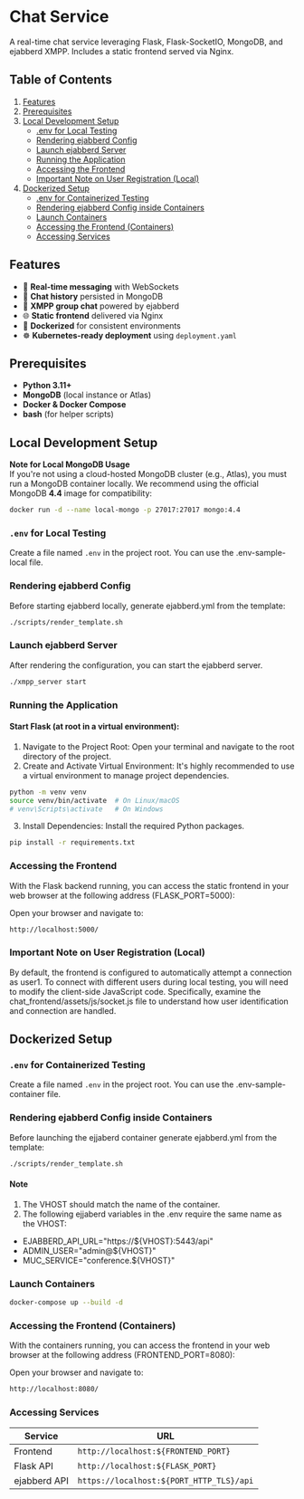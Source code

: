# Chat Service

A real-time chat service leveraging Flask, Flask-SocketIO, MongoDB, and ejabberd XMPP. Includes a static frontend served via Nginx.

## Table of Contents

1. [Features](#features)  
2. [Prerequisites](#prerequisites)  
3. [Local Development Setup](#local-development-setup)  
   - [.env for Local Testing](#env-for-local-testing)  
   - [Rendering ejabberd Config](#rendering-ejabberd-config)  
   - [Launch ejabberd Server](#launch-ejabberd-server)  
   - [Running the Application](#running-the-application)  
   - [Accessing the Frontend](#accessing-the-frontend)  
   - [Important Note on User Registration (Local)](#important-note-on-user-registration-local)  
4. [Dockerized Setup](#dockerized-setup)  
   - [.env for Containerized Testing](#env-for-containerized-testing)  
   - [Rendering ejabberd Config inside Containers](#rendering-ejabberd-config-inside-containers)  
   - [Launch Containers](#launch-containers)  
   - [Accessing the Frontend (Containers)](#accessing-the-frontend-containers)  
   - [Accessing Services](#accessing-services)  


## Features

- 🔄 **Real‑time messaging** with WebSockets  
- 💾 **Chat history** persisted in MongoDB  
- 📡 **XMPP group chat** powered by ejabberd  
- 🌐 **Static frontend** delivered via Nginx  
- 🐳 **Dockerized** for consistent environments  
- ☸️ **Kubernetes-ready deployment** using `deployment.yaml`  


## Prerequisites

- **Python 3.11+**  
- **MongoDB** (local instance or Atlas)  
- **Docker & Docker Compose**  
- **bash** (for helper scripts)  


## Local Development Setup

**Note for Local MongoDB Usage**  
If you're not using a cloud-hosted MongoDB cluster (e.g., Atlas), you must run a MongoDB container locally. We recommend using the official MongoDB **4.4** image for compatibility:
```bash
docker run -d --name local-mongo -p 27017:27017 mongo:4.4
```

### `.env` for Local Testing

Create a file named `.env` in the project root. You can use the .env-sample-local file.

### Rendering ejabberd Config

Before starting ejabberd locally, generate ejabberd.yml from the template:

```bash
./scripts/render_template.sh
```

### Launch ejabberd Server
After rendering the configuration, you can start the ejabberd server.

```bash
./xmpp_server start
```

### Running the Application

#### Start Flask (at root in a virtual environment):

1. Navigate to the Project Root: Open your terminal and navigate to the root directory of the project.
2. Create and Activate Virtual Environment: It's highly recommended to use a virtual environment to manage project dependencies.

```bash
python -m venv venv
source venv/bin/activate  # On Linux/macOS
# venv\Scripts\activate   # On Windows
```

3. Install Dependencies: Install the required Python packages.
```bash
pip install -r requirements.txt
```

### Accessing the Frontend

With the Flask backend running, you can access the static frontend in your web browser at the following address (FLASK_PORT=5000):

Open your browser and navigate to:

```bash
http://localhost:5000/
```

### Important Note on User Registration (Local)
By default, the frontend is configured to automatically attempt a connection as user1. To connect with different users during local testing, you will need to modify the client-side JavaScript code. Specifically, examine the chat_frontend/assets/js/socket.js file to understand how user identification and connection are handled.

## Dockerized Setup

### `.env` for Containerized Testing

Create a file named `.env` in the project root. You can use the .env-sample-container file.

### Rendering ejabberd Config inside Containers

Before launching the ejjaberd container generate ejabberd.yml from the template:

```bash
./scripts/render_template.sh
```

#### Note
1. The VHOST should match the name of the container.
2. The following ejjaberd variables in the .env require the same name as the VHOST:
-  EJABBERD_API_URL="https://${VHOST}:5443/api"
-  ADMIN_USER="admin@${VHOST}"
-  MUC_SERVICE="conference.${VHOST}"

### Launch Containers

```bash
docker-compose up --build -d
```

### Accessing the Frontend (Containers)

With the containers running, you can access the frontend in your web browser at the following address (FRONTEND_PORT=8080):

Open your browser and navigate to:

```bash
http://localhost:8080/
```

### Accessing Services

| Service      | URL                                  |
|--------------|--------------------------------------|
| Frontend     | `http://localhost:${FRONTEND_PORT}`  |
| Flask API    | `http://localhost:${FLASK_PORT}`     |
| ejabberd API | `https://localhost:${PORT_HTTP_TLS}/api` |
